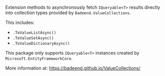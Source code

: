
Extension methods to asynchronously fetch `IQueryable<T>` results directly into collection types provided by `Badeend.ValueCollections`.

This includes:
- `.ToValueListAsync()`
- `.ToValueSetAsync()`
- `.ToValueDictionaryAsync()`

This package only supports `IQueryable<T>` instances created by `Microsoft.EntityFrameworkCore`.

More information at: https://badeend.github.io/ValueCollections/